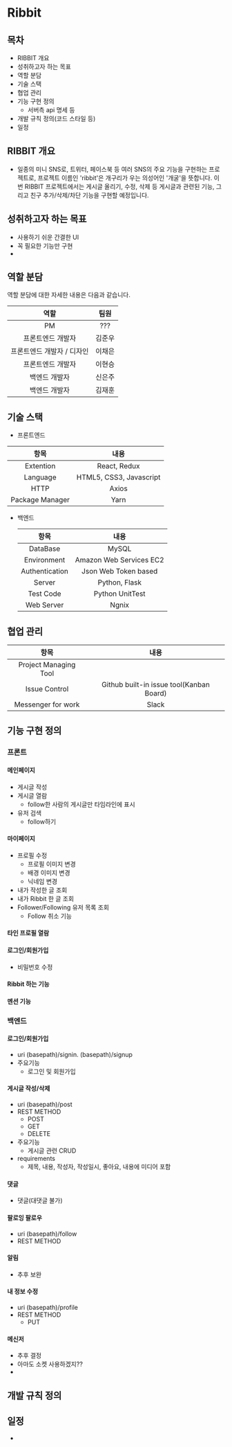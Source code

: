 # **Ribbit**

## 목차

- RIBBIT 개요
- 성취하고자 하는 목표
- 역할 분담
- 기술 스택
- 협업 관리
- 기능 구현 정의
  - 서버측 api 명세 등
- 개발 규칙 정의(코드 스타일 등)
- 일정

## RIBBIT 개요

- 일종의 미니 SNS로, 트위터, 페이스북 등 여러 SNS의 주요 기능을 구현하는 프로젝트로, 프로젝트 이름인 'ribbit'은 개구리가 우는 의성어인 '개굴'을 뜻합니다. 이번 RIBBIT 프로젝트에서는 게시글 올리기, 수정, 삭제 등 게시글과 관련된 기능, 그리고 친구 추가/삭제/차단 기능을 구현할 예정입니다.



## 성취하고자 하는 목표

- 사용하기 쉬운 간결한 UI
- 꼭 필요한 기능만 구현
- 

## 역할 분담

역할 분담에 대한 자세한 내용은 다음과 같습니다.

|            역할            |  팀원  |
| :------------------------: | :----: |
|             PM             |  ???   |
|     프론트엔드 개발자      | 김준우 |
| 프론트엔드 개발자 / 디자인 | 이채은 |
|     프론트엔드 개발자      | 이현승 |
|       백엔드 개발자        | 신은주 |
|       백엔드 개발자        | 김재훈 |



## 기술 스택

- 프론트엔드

|      항목       |          내용           |
| :-------------: | :---------------------: |
|    Extention    |      React, Redux       |
|    Language     | HTML5, CSS3, Javascript |
|      HTTP       |          Axios          |
| Package Manager |          Yarn           |



- 백엔드

  |      항목      |          내용           |
  | :------------: | :---------------------: |
  |    DataBase    |          MySQL          |
  |  Environment   | Amazon Web Services EC2 |
  | Authentication |  Json Web Token based   |
  |     Server     |      Python, Flask      |
  |   Test Code    |     Python UnitTest     |
  |   Web Server   |          Ngnix          |



## 협업 관리

|         항목          |                   내용                   |
| :-------------------: | :--------------------------------------: |
| Project Managing Tool |                                          |
|     Issue Control     | Github built-in issue tool(Kanban Board) |
|  Messenger for work   |                  Slack                   |



## 기능 구현 정의

### 프론트

#### 메인페이지

- 게시글 작성
- 게시글 열람
  - follow한 사람의 게시글만 타임라인에 표시
- 유저 검색
  - follow하기

#### 마이페이지

- 프로필 수정
  - 프로필 이미지 변경
  - 배경 이미지 변경
  - 닉네임 변경
- 내가 작성한 글 조회
- 내가 Ribbit 한 글 조회
- Follower/Following 유저 목록 조회
  - Follow 취소 기능

#### 타인 프로필 열람

#### 로그인/회원가입

- 비밀번호 수정

#### Ribbit 하는 기능

#### 멘션 기능



### 백엔드

#### 로그인/회원가입

- uri
  (basepath)/signin. (basepath)/signup
- 주요기능
  - 로그인 및 회원가입



#### 게시글 작성/삭제

- uri
  (basepath)/post
- REST METHOD
  - POST
  - GET
  - DELETE
- 주요기능
  - 게시글 관련 CRUD
- requirements
  - 제목, 내용, 작성자, 작성일시, 좋아요, 내용에 미디어 포함



#### 댓글

- 댓글(대댓글 불가)



#### 팔로잉 팔로우

- uri
  (basepath)/follow
- REST METHOD



#### 알림

- 추후 보완



#### 내 정보 수정

- uri
  (basepath)/profile
- REST METHOD
  - PUT



#### 메신저

- 추후 결정
- 아마도 소켓 사용하겠지??
- 



## 개발 규칙 정의



## 일정



- 
